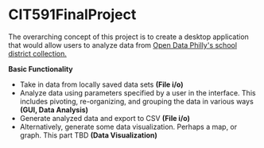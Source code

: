 # CIT591FinalProject

The overarching concept of this project is to create a desktop application that would allow users to analyze data from <a href="https://www.opendataphilly.org/dataset?organization=school-district-of-philadelphia">Open Data Philly's school district collection.</a>

<b>Basic Functionality</b><ul>
  <li>Take in data from locally saved data sets <b>(File i/o)</b></li>
  <li>Analyze data using parameters specified by a user in the interface. This includes pivoting, re-organizing, and grouping the data in various ways <b>(GUI, Data Analysis)</b></li>
  <li>Generate analyzed data and export to CSV <b>(File i/o)</b></li>
  <li>Alternatively, generate some data visualization. Perhaps a map, or graph. This part TBD <b>(Data Visualization)</b></li></ul>
